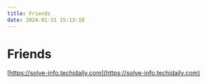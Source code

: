 ```yaml
---
title: Friends
date: 2024-01-31 15:13:18
---
```


# Friends

[https://solve-info.techidaily.com](https://solve-info.techidaily.com)